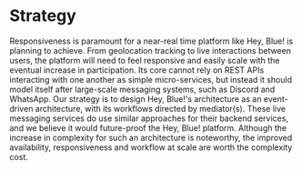 # Strategy

Responsiveness is paramount for a near-real time platform like Hey, Blue! is planning to achieve. From geolocation tracking to live interactions between users, the platform will need to feel responsive and easily scale with the eventual increase in participation. Its core cannot rely on REST APIs interacting with one another as simple micro-services, but instead it should model itself after large-scale messaging systems, such as Discord and WhatsApp. Our strategy is to design Hey, Blue!'s architecture as an event-driven architecture, with its workflows directed by mediator(s). These live messaging services do use similar approaches for their backend services, and we believe it would future-proof the Hey, Blue! platform. Although the increase in complexity for such an architecture is noteworthy, the improved availability, responsiveness and workflow at scale are worth the complexity cost.
